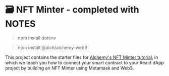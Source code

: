 # 🗃 NFT Minter - completed with NOTES

> npm install dotenv

> npm install @alch/alchemy-web3

This project contains the starter files for [Alchemy's NFT Minter tutorial](https://docs.alchemyapi.io/alchemy/tutorials/nft-minter), in which we teach you how to connect your smart contract to your React dApp project by building an NFT Minter using Metamask and Web3.

>
